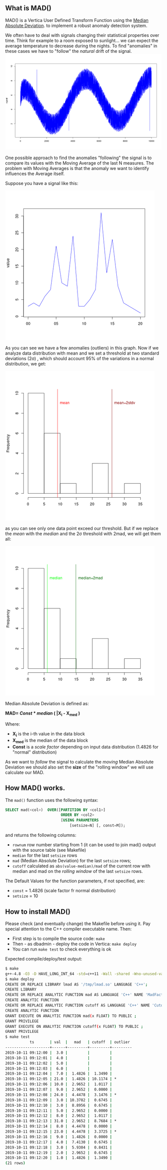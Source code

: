 ﻿## What is MAD()
MAD() is a Vertica User Defined Transform Function using the [Median Absolute Deviation](https://en.wikipedia.org/wiki/Median_absolute_deviation). to implement a robust anomaly detection system.

We often have to deal with signals changing their statistical properties over time. Think for example to a room exposed to sunlight... we can expect the average temperature to decrease during the nights. To find "anomalies" in these cases we have to "follow" the *natural* drift of the signal.
![graph with outliers](images/outliers.png)

One possible approach to find the anomalies "following" the signal is to compare its values with the Moving Average of the last N measures. The problem with Moving Averages is that the anomaly we want to identify influences the Average itself.

Suppose you have a signal like this:

![sample signal](images/graph.png)

As you can see we have a few anomalies (outliers) in this graph. Now if we analyze data distribution with mean and we set a threshold at two standard deviations (2&sigma;) , which should account 95% of the variations in a normal distribution, we get:

![mean and 2sigma](images/mean.png)

as you can see  only one data point exceed our threshold. But if we replace the *mean* with the *median* and the 2&sigma;  threshold with 2mad, we will get them all:

![median and 2mad](images/mad.png)

Median Absolute Deviation is defined as:

**MAD= *Const* * *median* ( |X<sub>i</sub> - X<sub>med</sub> )**

Where:
- **X<sub>i</sub>** is the i-th value in the data block
- **X<sub>med</sub>** is the median of the data block
- **Const** is a *scale factor* depending on input data distribution (1.4826 for "normal" distribution)

As we want to *follow* the signal to calculate the *moving* Median Absolute Deviation we should also set the **size** of the "rolling  window" we will use calculate our MAD. 

## How MAD() works.
The ```mad()``` function uses the following syntax:
```sql
SELECT mad(<col>)  OVER([PARTITION BY <col1>] 
                         ORDER BY <col2> 
                         [USING PARAMETERS
                             [setsize=N] [, const=M]);                            
```
and returns the following columns:
- ```rownum``` row number starting from 1 (it can be used to join mad() output with the source table (see Makefile)
- ```median```  for the last ```setsize``` rows
- ```mad``` (Median Absolute Deviation)  for the last ```setsize``` rows;
- ```cutoff``` calculated as  ```abs(value-median)/mad``` of the current row with median and mad on the *rolling window* of the last ```setsize``` rows.

The Default Values for the function parameters, if not specified, are:
- ```const``` = 1.4826 (scale factor fr normal distribution)
-  ```setsize``` = 10

## How to install MAD()
Please check (and eventually change) the Makefile before using it. Pay special attention to the C++ compiler executable name. Then:

- First step is to compile the source code: ```make```
- Then - as dbadmin - deploy the code in Vertica: ```make deploy```
- You can run ```make test``` to check everything is ok


Expected compile/deploy/test output:
```bash
$ make
g++-4.8 -O3 -D HAVE_LONG_INT_64 -std=c++11 -Wall -shared -Wno-unused-value -fPIC -I /opt/vertica/sdk/include -o /tmp/lmad.so lmad.cpp /opt/vertica/sdk/include/Vertica.cpp
$ make deploy
CREATE OR REPLACE LIBRARY lmad AS '/tmp/lmad.so' LANGUAGE 'C++';
CREATE LIBRARY
CREATE OR REPLACE ANALYTIC FUNCTION mad AS LANGUAGE 'C++' NAME 'MadFactory' LIBRARY lmad ;
CREATE ANALYTIC FUNCTION
CREATE OR REPLACE ANALYTIC FUNCTION cutoff AS LANGUAGE 'C++' NAME 'CutoffFactory' LIBRARY lmad ;
CREATE ANALYTIC FUNCTION
GRANT EXECUTE ON ANALYTIC FUNCTION mad(x FLOAT) TO PUBLIC ;
GRANT PRIVILEGE
GRANT EXECUTE ON ANALYTIC FUNCTION cutoff(x FLOAT) TO PUBLIC ;
GRANT PRIVILEGE
$ make test
           ts       | val  |   mad   | cutoff  | outlier
--------------------+------+---------+---------+---------
2019-10-11 09:12:00 |  3.0 |         |         |
2019-10-11 09:12:01 |  4.0 |         |         |
2019-10-11 09:12:02 |  5.0 |         |         |
2019-10-11 09:12:03 |  6.0 |         |         |
2019-10-11 09:12:04 |  7.0 |  1.4826 |  1.3490 |  
2019-10-11 09:12:05 | 21.0 |  1.4826 | 10.1174 | *
2019-10-11 09:12:06 | 10.0 |  2.9652 |  1.0117 |  
2019-10-11 09:12:07 |  9.0 |  2.9652 |  0.0000 |  
2019-10-11 09:12:08 | 24.0 |  4.4478 |  3.1476 | *
2019-10-11 09:12:09 |  3.0 | 10.3782 |  0.6745 |  
2019-10-11 09:12:10 |  3.0 |  8.8956 |  0.6745 |  
2019-10-11 09:12:11 |  5.0 |  2.9652 |  0.0000 |  
2019-10-11 09:12:12 |  8.0 |  2.9652 |  1.0117 |  
2019-10-11 09:12:13 | 31.0 |  2.9652 |  8.7684 | *
2019-10-11 09:12:14 |  8.0 |  4.4478 |  0.0000 |  
2019-10-11 09:12:15 | 23.0 |  4.4478 |  3.3725 | *
2019-10-11 09:12:16 |  9.0 |  1.4826 |  0.0000 |  
2019-10-11 09:12:17 |  4.0 |  7.4130 |  0.6745 |  
2019-10-11 09:12:18 |  3.0 |  5.9304 |  0.8431 |  
2019-10-11 09:12:19 |  2.0 |  2.9652 |  0.6745 |  
2019-10-11 09:12:20 |  1.0 |  1.4826 |  1.3490 |  
(21 rows)
```
